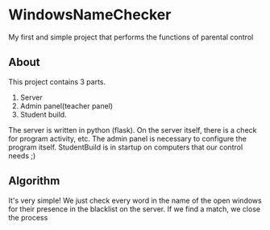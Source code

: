 # WindowsNameChecker
My first and simple project that performs the functions of parental control
## About
This project contains 3 parts.
1. Server
2. Admin panel(teacher panel)
3. Student build.
   
The server is written in python (flask). On the server itself, there is a check for program activity, etc. The admin panel is necessary to configure the program itself. StudentBuild is in startup on computers that our control needs ;)

## Algorithm
It's very simple! We just check every word in the name of the open windows for their presence in the blacklist on the server. If we find a match, we close the process
